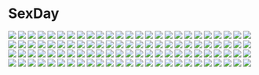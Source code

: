 # SexDay
![](https://konachan.com/jpeg/92534217e47e028d69ec14cc6841f0a6/Konachan.com%20-%20151331%20animal_ears%20catgirl%20onjouji_toki%20saki%20tail.jpg)
![](https://konachan.com/image/beecfc7789baa6c364e069a513a5a919/Konachan.com%20-%206832%20canvas.jpg)
![](https://konachan.com/image/620bc3acce97b9c71c727689bfb7caef/Konachan.com%20-%20307007%20enka_%28aknne%29%20hatsune_miku%20polychromatic%20vocaloid.jpg)
![](https://konachan.com/image/41e2e85792e7d6ee47775f48aef6d3fc/Konachan.com%20-%20121831%20blonde_hair%20game_cg%20haruka_natsuki%20red_eyes%20tae%20underwear%20yurikago_kara_tenshi_made.jpg)
![](https://konachan.com/image/f5cd63ba040d43e2593fa26fc5b2eb45/Konachan.com%20-%208460%20kore_ga_watashi_no_goshujin-sama%20maid%20sawatari_izumi.jpg)
![](https://konachan.com/image/b2783b120184844836ace505f540dd58/Konachan.com%20-%20274906%20ass%20bed%20black_hair%20book%20game_console%20green_eyes%20hoodie%20original%20panties%20ponytail%20rain%20skirt%20thighhighs%20underwear%20urasuji_samurai%20water.jpg)
![](https://konachan.com/jpeg/53562e2f1e81b021069e64ad4c72af3a/Konachan.com%20-%20267315%20blush%20breasts%20dark_skin%20erect_nipples%20gloves%20gradient%20long_hair%20navel%20thighhighs%20vixi_c%20waifu2x%20watermark%20white_hair%20wings%20yellow_eyes.jpg)
![](https://konachan.com/image/2d3ae94e2c2697f442b7c004c5cf107e/Konachan.com%20-%20113697%202girls%20angel%20blonde_hair%20chuck%20long_hair%20panty_%26_stocking_with_garterbelt%20panty_%28character%29%20signed%20stocking_%28character%29%20vector.jpg)
![](https://konachan.com/image/d2b91900493c67f8149708a62e25fcac/Konachan.com%20-%2043196%20blush%20misaka_mikoto%20mizoguchi_keiji%20orange_eyes%20orange_hair%20school_uniform%20short_hair%20to_aru_majutsu_no_index%20white.jpg)
![](https://konachan.com/image/650f7207163f290cc8b5bd3a6d36fec5/Konachan.com%20-%2019218%20gray_hair%20hoshino_ruri%20jpeg_artifacts%20long_hair%20martian_successor_nadesico%20moon%20night%20stars%20twintails%20yellow_eyes.jpg)
![](https://konachan.com/jpeg/87060a164887eb8ebea5b9a65b6fd386/Konachan.com%20-%2039407%202girls%20animal_ears%20bell%20brown_hair%20catgirl%20loli%20original%20scarf%20shino_%28eefy%29%20snow%20tail.jpg)
![](https://konachan.com/jpeg/2dd50b2516c3de1f81f5b3e48351ae40/Konachan.com%20-%20281255%20anthropomorphism%20azur_lane%20enterprise_%28azur_lane%29%20eternity_%28pixiv8012826%29%20waifu2x.jpg)
![](https://konachan.com/jpeg/f69f2f4319f3e28b3df51b39f58e953f/Konachan.com%20-%20256133%202girls%20animal_ears%20blonde_hair%20blue_eyes%20blue_hair%20game_cg%20inakoi%20nopan%20pussy%20red_eyes%20spread_legs%20tail%20tenmaso%20thighhighs%20uncensored%20wet%20whirlpool.jpg)
![](https://konachan.com/image/18b302d198bdfa02700c12b34efcf09a/Konachan.com%20-%20155707%20cosplay%20goma_azarasi%20hatsune_miku%20kagamine_rin%20megurine_luka%20vocaloid.jpg)
![](https://konachan.com/image/616fbd10106ef099f7b912bfb1f8cb90/Konachan.com%20-%2066602%20akiyama_mio%20blush%20chibi%20hirasawa_yui%20k-on%21%20kotobuki_tsumugi%20maid%20nakano_azusa%20nakano_emiko%20scan%20tainaka_ritsu.jpg)
![](https://konachan.com/image/9eeb8e4eb866ae3fb063ec38cad66eb1/Konachan.com%20-%20164047%20beatmania%20hinata_momo%20kneehighs%20long_hair%20red_eyes%20red_hair%20ribbons%20umegiri_ameto%20uniform.jpg)
![](https://konachan.com/image/90f862018ed216fc3da38e00d251380e/Konachan.com%20-%2056782%20hatsune_miku%20kagamine_rin%20vocaloid.jpg)
![](https://konachan.com/jpeg/dd247157f9d584a57f4bc9703985bed1/Konachan.com%20-%20257544%20blue_hair%20brown_hair%20group%20izumi_eita%20komiya_ena%20long_hair%20male%20natsume_mio%20phone%20pink_eyes%20purple_eyes%20short_hair%20skirt%20souma_youto%20train.jpg)
![](https://konachan.com/image/1f850c51fcdbacdd8818a518fbbdff05/Konachan.com%20-%20171494%20all_male%20black_hair%20boots%20gloves%20hat%20jizero%20male%20original%20pixiv_fantasia%20tie%20uniform%20yellow_eyes.jpg)
![](https://konachan.com/jpeg/f2586a9834b1cba11d4a14335e1f6537/Konachan.com%20-%20225384%20blue_eyes%20gun%20headband%20headphones%20konpaku_youmu%20myon%20sasa_%28weldan6%29%20short_hair%20touhou%20weapon%20white_hair.jpg)
![](https://konachan.com/image/a9109c1e177c3092565bd8f4b2cd25d2/Konachan.com%20-%2096074%20blonde_hair%20blue_eyes%20headphones%20kagamine_len%20kagamine_rin%20male%20short_hair%20vocaloid.jpg)
![](https://konachan.com/image/ede0a12fd3443a390406fd5ee5cc265f/Konachan.com%20-%20129150%20black_hair%20houjuu_nue%20moneti_%28daifuku%29%20panties%20red_eyes%20short_hair%20striped_panties%20thighhighs%20touhou%20underwear%20weapon%20wings.jpg)
![](https://konachan.com/image/d36919c1bb221d5e89ff89c7ac3c63ce/Konachan.com%20-%20193513%20blonde_hair%20gloves%20hat%20jpeg_artifacts%20kirisame_marisa%20kusakanmuri%20navel%20touhou%20witch%20witch_hat%20yellow_eyes.jpg)
![](https://konachan.com/image/f19aa5a8b4055108f3322698b602096c/Konachan.com%20-%20172268%20animal%20bandage%20black_hair%20braids%20brown_eyes%20brown_hair%20cat%20catsizuru%20fang%20glasses%20goggles%20group%20hat%20loli%20male%20red_eyes%20thighhighs%20yellow_eyes.jpg)
![](https://konachan.com/jpeg/64525dc69404bb4b37c6d52a4599c89a/Konachan.com%20-%20239381%20annin_doufu%20blonde_hair%20blush%20book%20braids%20brown_hair%20green_hair%20houjou_karen%20idolmaster%20jougasaki_rika%20loli%20long_hair%20necklace%20phone%20school_uniform.jpg)
![](https://konachan.com/image/ee33b858602cb9538c7c7dd0a38eb055/Konachan.com%20-%2077570%20black_hair%20blue_eyes%20flyable_heart%20itou_noiji%20kimi_no_nagori_wa_shizuka_ni_yurete%20long_hair%20shirasagi_mayuri%20sky.jpg)
![](https://konachan.com/image/59c07a5763338a195ab0f6830c231758/Konachan.com%20-%20123044%20bikini%20breasts%20cleavage%20gotanda_ran%20infinite_stratos%20megami%20scan%20shinonono_houki%20swimsuit.jpg)
![](https://konachan.com/image/d55148272721ae23e4a0fa573dd90a06/Konachan.com%20-%2022042%20azumanga_daioh%20chiyo_father.jpg)
![](https://konachan.com/image/7dd8f49486b6ff0bb3b3b8bcc1f29767/Konachan.com%20-%2078384%20code_geass%20godees%20kallen_stadtfeld%20monochrome.jpg)
![](https://konachan.com/image/841a9f75de10eb34f43cbe9b6571d37c/Konachan.com%20-%20128687%20bra%20iizuka_haruko%20inu_x_boku_ss%20long_hair%20megami%20open_shirt%20panties%20purple_eyes%20purple_hair%20scan%20shirakiin_ririchiyo%20thighhighs%20underwear.jpg)
![](https://konachan.com/jpeg/051f7157ba1683afa8d133a994c7dcc5/Konachan.com%20-%20110854%20crossover%20dress%20gosick%20kaname_madoka%20kirishiki_sunako%20long_hair%20mina_tepes%20shiki%20topless%20twintails%20vampire%20victorique_de_broix.jpg)
![](https://konachan.com/image/d8e837c1727f5c3bf01d17aa4d63240b/Konachan.com%20-%20295018%20ass%20azur_lane%20bell%20bikini_top%20blush%20camera%20crossover%20demon%20fang%20horns%20long_hair%20mask%20panties%20pantyhose%20phone%20red_eyes%20twintails%20underwear%20white_hair.jpg)
![](https://konachan.com/jpeg/bbb46f65d3130526c20fcd781d6800cf/Konachan.com%20-%2041974%20fuura_kafuka%20itoshiki_nozomu%20sayonara_zetsubou_sensei%20white.jpg)
![](https://konachan.com/image/87576cfcb1f0ce1403d27de3f85f8ff8/Konachan.com%20-%20160270%20atmos%20blamenco%20blenheim%20curiel%20edward_newgate%20fossa%20group%20jozu%20kingdew%20marco%20namur%20one_piece%20portgas_d_ace%20rakuyou%20speed_jiru%20thatch%20tsuyomaru.jpg)
![](https://konachan.com/image/da7a903dc456d8502893761dee99a8b8/Konachan.com%20-%2041248%20clannad%20sagara_misae%20sunohara_mei%20sunohara_youhei.jpg)
![](https://konachan.com/image/6423bbdfee09d2ba7985cc2c8261934c/Konachan.com%20-%2024193%20hellsing%20seras_victoria.jpg)
![](https://konachan.com/image/3e6a58c1b4ce26208d64de997f4c4cb2/Konachan.com%20-%2061171%20all_male%20male%20namine_ritsu%20pizza_%28artist%29%20trap%20utau%20white.jpg)
![](https://konachan.com/image/ee3a85b65ed635942f5b77eb9227e1ff/Konachan.com%20-%2031687%20ass%20blue_hair%20blush%20book%20breasts%20censored%20cleavage%20cum%20favorite%20game_cg%20green_eyes%20happy_margaret%21%20kokonoka%20nishinomiya_shizuru%20penis%20sex%20wet%20wink.jpg)
![](https://konachan.com/jpeg/defc625d2744424c842e71863888a91c/Konachan.com%20-%20196740%20aqua_hair%20barefoot%20clouds%20hatsune_miku%20long_hair%20pecchii%20school_uniform%20sky%20twintails%20vocaloid%20water.jpg)
![](https://konachan.com/image/7e909db6e55d94fcd44cd52d7e09ac53/Konachan.com%20-%20108594%20hatsune_miku%20vocaloid%20white.jpg)
![](https://konachan.com/image/1452c5572b6ab782e96f224dc66cd87e/Konachan.com%20-%20101991%20animal_ears%20blonde_hair%20hat%20miss_black%20phantasy_star_portable%20red_eyes%20tattoo.jpg)
![](https://konachan.com/jpeg/2d7b368132b59b1acbeb54fa3c6a3d7e/Konachan.com%20-%20305931%20building%20city%20clouds%20cropped%20dress%20garter%20gloves%20goggles%20long_hair%20original%20panties%20red_eyes%20sky%20thighhighs%20twintails%20underwear%20waifu2x%20wings.jpg)
![](https://konachan.com/jpeg/21a53bafb9d604fabf11c9dbb7f90bdd/Konachan.com%20-%20291960%20blue_eyes%20blush%20brown_hair%20close%20glasses%20original%20tsukana_%28saba_mizore%29%20waifu2x%20watermark.jpg)
![](https://konachan.com/image/660f8963977de5142b90204594457250/Konachan.com%20-%2025014%20blue_eyes%20bow%20dress%20higurashi_no_naku_koro_ni%20maebara_keiichi%20orange_hair%20ryuuguu_rena%20short_hair%20watermark.jpeg)
![](https://konachan.com/jpeg/94febf53f476a106296879b7b9cc8610/Konachan.com%20-%20294874%20dress%20loli%20lolita_fashion%20original%20red_eyes%20ribbons%20scan%20see_through%20third-party_edit%20tinkle.jpg)
![](https://konachan.com/image/0ebb711aa0c98871b6e69907e1e47d93/Konachan.com%20-%20181061%20blush%20brown_hair%20chengshan0708%20dress%20headband%20long_hair%20original%20phone%20purple_eyes%20thighhighs.jpg)
![](https://konachan.com/jpeg/3e2f581990c6afcc42037b7d103e4545/Konachan.com%20-%20180126%20animal_ears%20blonde_hair%20bow%20dressing%20foxgirl%20long_hair%20original%20peragura%20red_eyes%20school_uniform%20skirt%20tail%20thighhighs%20twintails%20white%20zettai_ryouiki.jpg)
![](https://konachan.com/image/f64f2c2d99eddfffeabbf158e8e86f2c/Konachan.com%20-%2018495%20koihime_musou.jpg)
![](https://konachan.com/image/5cd95ac835301ca1dc39dd19b7c56bf1/Konachan.com%20-%20142496%20animal_ears%20barefoot%20blonde_hair%20blue_eyes%20dress%20gloves%20green_eyes%20haru_ion%20headdress%20leaves%20orange_eyes%20pink_hair%20tail%20tree%20white_hair%20wink.jpg)
![](https://konachan.com/image/7d27e800fbbcc78ad32c00d08611ab74/Konachan.com%20-%20133847%20blonde_hair%20bra%20brown_hair%20flowers%20itsukushima_takako%20long_hair%20male%20miyanokouji_mizuho%20panties%20pink_eyes%20ribbons%20thighhighs%20trap%20underwear.jpg)
![](https://konachan.com/jpeg/986f4434845726365e43d4c360070683/Konachan.com%20-%20245394%20annin_doufu%20brown_eyes%20brown_hair%20building%20city%20clouds%20idolmaster%20long_hair%20petals%20ribbons%20shimamura_uzuki%20skirt%20sky%20stairs%20tree.jpg)
![](https://konachan.com/image/e82028fdee932b0a61362eed66abf115/Konachan.com%20-%20206527%20blue_eyes%20flowers%20gloves%20long_hair%20megurine_luka%20nto_bc%20ribbons%20rose%20tears%20vocaloid%20water.jpg)
![](https://konachan.com/jpeg/6204cbdabe5afa43ecc1dc669be08344/Konachan.com%20-%20182288%20black_eyes%20black_hair%20book%20bow%20chiro%20glasses%20original%20panties%20pantyhose%20school_uniform%20short_hair%20skirt%20underwear%20white.jpg)
![](https://konachan.com/image/de7a90a469eb77093fee127db0368ca0/Konachan.com%20-%20142200%20capsulemarket88%20food%20fruit%20hatsune_miku%20long_hair%20strawberry%20vocaloid.jpg)
![](https://konachan.com/jpeg/3370b4bffc9e755859e92f2f422d4102/Konachan.com%20-%20284291%20black_hair%20bow%20dark%20loli%20pajamas%20sadako%20shirosato%20short_hair%20the_ring%20twintails.jpg)
![](https://konachan.com/jpeg/67e82d68077680c63e2e4ece8eaa79e4/Konachan.com%20-%20221923%20anthropomorphism%20go-1%20ikazuchi_%28kancolle%29%20kantai_collection.jpg)
![](https://konachan.com/jpeg/9adb36f3941df849699474ed4431b391/Konachan.com%20-%20148857%20animal%20blush%20breasts%20game_cg%20group%20headband%20nipples%20nude%20pink_eyes%20pink_hair%20red_eyes%20red_hair%20shower%20squeez%20swimsuit%20tail%20water%20wet%20wink%20yuibi.jpg)
![](https://konachan.com/image/601d985e87c958acfc419b192610f8ea/Konachan.com%20-%2097962%20hatsune_miku%20vocaloid.jpg)
![](https://konachan.com/image/aff857712d47b78b3a6653c710a9cfb0/Konachan.com%20-%20191873%20crossover%20super_smash_bros..jpg)
![](https://konachan.com/image/a3f49c512f99db717de4e540130f41c6/Konachan.com%20-%2087690%20ama_ane%20bikini%20breasts%20cleavage%20kikurage%20nopan%20peassoft%20swimsuit%20takashina_natsumi%20yashima_otome.jpg)
![](https://konachan.com/image/8c22a81bc497f237a05d90f43261f92d/Konachan.com%20-%20132640%20cosplay%20disgaea%20pleinair%20pointed_ears%20shinozuka_atsuto%20summon_night.jpg)
![](https://konachan.com/image/972be573641b1d498a3e935f3b64f735/Konachan.com%20-%2040769%20clannad%20fujibayashi_kyou%20key%20logo%20long_hair%20purple_eyes%20purple_hair%20zoom_layer.jpg)
![](https://konachan.com/image/b131613fbdec6d87e5dd8d343511bdde/Konachan.com%20-%20257358%20azur_lane%20breasts%20brown_eyes%20brown_hair%20censored%20garter%20long_hair%20navel%20nipples%20nonaka_ritsu%20nude%20penis%20pussy%20pussy_juice%20sex%20spread_legs%20tears%20wink.jpg)
![](https://konachan.com/image/2333720148cf3f676dc4f10bfd96c418/Konachan.com%20-%20190256%20armor%20chain%20eyepatch%20fang%20gia%20headband%20mechagirl%20navel%20original%20pink_hair%20red_eyes%20short_hair%20thighhighs%20weapon.jpg)
![](https://konachan.com/jpeg/0810d2c676cff4fd1cbda1715212cc63/Konachan.com%20-%20257461%20asami_asami%20barefoot%20blue_hair%20blush%20breasts%20censored%20cleavage%20fujisaki_haruka%20game_cg%20handjob%20hibiki_works%20long_hair%20no_bra%20penis%20purple_eyes.jpg)
![](https://konachan.com/image/656ddd900dedbfef98a1c68b763047ed/Konachan.com%20-%20144427%20alcot%20black_hair%20blue_eyes%20blush%20hondou_ayano%20long_hair%20mechagirl%20naka_no_hito_nado_inai%20narumi_yuu%20ponytail.jpg)
![](https://konachan.com/jpeg/f98410f0ce5420a4fe8759d229c8e3aa/Konachan.com%20-%20193397%20aurora_%28sekasuku%29%20blue_eyes%20blush%20braids%20breasts%20game_cg%20green_hair%20nipples%20panties%20pointed_ears%20rosebleu%20spread_legs%20underwear.jpg)
![](https://konachan.com/jpeg/6dbba054f23171b607ffa5e5e96d21dc/Konachan.com%20-%20210989%20aliasing%20black_hair%20blonde_hair%20blue_eyes%20boots%20brown_hair%20fan%20flowers%20headband%20kimono%20long_hair%20red_eyes%20short_hair%20twintails%20umbrella%20yellow_eyes.jpg)
![](https://konachan.com/image/ef08872f1f47aebd3ade9918a1f49c85/Konachan.com%20-%2037272%20clannad%20sunohara_mei%20sunohara_youhei.jpg)
![](https://konachan.com/image/50e0b89c1dd04aa0e8d0efec87c20b1a/Konachan.com%20-%20129287%20mecha%20shio_no.9%20tagme.jpg)
![](https://konachan.com/image/5516b1e4b8154b0e627accb47ccb8d9a/Konachan.com%20-%20148782%20armor%20jpeg_artifacts%20kannatsuki_noboru%20long_hair%20maou_to_odore%21_code%3Aarcana%20weapon.jpg)
![](https://konachan.com/image/a20014ef8e8a93de270584944f42cf9a/Konachan.com%20-%2085750%20angel%20ass%20blue_hair%20green_eyes%20panties%20panty_%26_stocking_with_garterbelt%20stocking_%28character%29%20thighhighs%20underwear%20wings.jpg)
![](https://konachan.com/jpeg/0260632ac6700969aa0c5fcd3e392667/Konachan.com%20-%2018838%20black_hair%20brown_eyes%20noir%20short_hair%20yuumura_kirika.jpg)
![](https://konachan.com/image/0b9b9e1f1d2a68010ed8cb1a9d3fa266/Konachan.com%20-%2011639%20wiz_anniversary.jpg)
![](https://konachan.com/jpeg/7808809884d0d9c66d7b023d19388ddf/Konachan.com%20-%20244169%20death_the_kid%20soul_eater%20vector.jpg)
![](https://konachan.com/image/f1667e71028ed51e647a7cfb3f1e876e/Konachan.com%20-%20243160%20black_hair%20boots%20long_hair%20original%20red_eyes%20silhouette%20yuushouku.jpg)
![](https://konachan.com/jpeg/8d269eabfe7a66b6b347a01faef11b86/Konachan.com%20-%2098116%20dress%20hoshizora_no_memoria%20long_hair%20mare_s_ephemeral%20scan%20shida_kazuhiro%20sky%20white_hair%20yellow_eyes.jpg)
![](https://konachan.com/image/b3ad3eb9e6ec2932be14947afcd32380/Konachan.com%20-%2074191%20hatsune_miku%20twintails%20vocaloid.jpg)
![](https://konachan.com/image/d6732acfa75f074ac33e94bed4a96d81/Konachan.com%20-%2030177%20ayanami_rei%20blue_hair%20neon_genesis_evangelion%20pool%20red_eyes%20school_swimsuit%20short_hair%20swimsuit%20underwater%20water.jpg)
![](https://konachan.com/image/329a643d548a0dde71206623bb799586/Konachan.com%20-%20179347%20animal_ears%20foxgirl%20original%20poco%20thighhighs.jpg)
![](https://konachan.com/image/665b6b2adeb554b43c58ed5db6222618/Konachan.com%20-%20163627%20apron%20black_hair%20breasts%20korie_riko%20lump_of_sugar%20magical_charming%21%20naked_apron%20nipples%20shirakano_himeyuri.jpg)
![](https://konachan.com/jpeg/0ddbc146e00cf21dfed7da62220946e8/Konachan.com%20-%20294708%202girls%20animal_ears%20blonde_hair%20blue_eyes%20blush%20cape%20catgirl%20cropped%20dress%20fang%20long_hair%20original%20purple_eyes%20purple_hair%20tail%20thighhighs%20white.jpg)
![](https://konachan.com/image/48b718faad7ac3bc30ce7f7f8ac5ce5c/Konachan.com%20-%20282126%20anthropomorphism%20brown_hair%20building%20city%20clouds%20dress%20drink%20girls_frontline%20long_hair%20pantyhose%20red_eyes%20scenic%20shade%20sky%20tree%20water%20zi_ye_%28hbptcsg2%29.jpg)
![](https://konachan.com/image/43371431b6fbe36cc0ee814e3d30b80e/Konachan.com%20-%2093354%20kazu%20original.jpg)
![](https://konachan.com/jpeg/4e6a884cf9ff4381f6be2f166b5b500e/Konachan.com%20-%20139777%20astronauts%20black_hair%20blush%20brown_eyes%20erect%21%20game_cg%20long_hair%20piromizu%20pointed_ears%20tail%20trinity_euphoria%20wings.jpg)
![](https://konachan.com/image/a91490b66f76ca7f311bd2bbc54c41ca/Konachan.com%20-%2067377%20hatsune_miku%20twintails%20vocaloid.jpg)
![](https://konachan.com/image/004c5655a6d29107d33a5a61227f86ef/Konachan.com%20-%207770%20ball%20beach%20bikini%20katsura_kotonoha%20saionji_sekai%20school_days%20swimsuit.jpg)
![](https://konachan.com/image/46eb5384c0332586cbc35a4b24959992/Konachan.com%20-%2027752%20bikini%20doujin_work%20kitano_sora%20osana_najimi%20sky%20swimsuit%20tsuyuri.jpg)
![](https://konachan.com/image/64875262a8efaa92e646488c44ba682e/Konachan.com%20-%20151280%20christmas%20korotan%20moon%20night%20purple_eyes%20santa_costume%20snow%20tagme.jpg)
![](https://konachan.com/image/96f5a2c62fee037c6ae8be3c0b3b7963/Konachan.com%20-%2065372%20aria_%28seiken_no_blacksmith%29%20cecily_cambell%20lisa%20pointed_ears%20seiken_no_blacksmith.jpg)
![](https://konachan.com/jpeg/aaff3d7b28d05e17bf5c5fab57e6bfb7/Konachan.com%20-%20266359%20black_hair%20bow%20brown_eyes%20cotrpopor%20headband%20idolmaster%20idolmaster_cinderella_girls%20kneehighs%20kohinata_miho%20school_uniform%20short_hair%20skirt%20valentine.jpg)
![](https://konachan.com/image/a59a14b72c07c8416ed51eccc7280811/Konachan.com%20-%20191293%20audrey_belrose%20blonde_hair%20blue_eyes%20breasts%20cleavage%20hunie_pop%20jessie_maye%20logo%20long_hair%20ninamo%20red_eyes%20red_hair.jpg)
![](https://konachan.com/jpeg/4831efb887906b7031ce23e1f17a37a1/Konachan.com%20-%20108009%20animal%20barefoot%20bow%20brown_eyes%20brown_hair%20fox%20horns%20ibuki_suika%20long_hair%20panties%20pointed_ears%20shijimi-sama%20sideboob%20tail%20touhou%20underwear.jpg)
![](https://konachan.com/image/8893b7914310c7e2d54819e0c09eb60c/Konachan.com%20-%20220759%20animal_ears%20apron%20big_bad_wolf%20blonde_hair%20blue_eyes%20bow%20dress%20hat%20hoodie%20mad_hatter%20male%20original%20ra-bit%20sword%20tie%20weapon%20white_rabbit.jpg)
![](https://konachan.com/image/56ce8b67dbb010e4ac61d16c280bae1d/Konachan.com%20-%2040938%20mai-hime.jpg)
![](https://konachan.com/image/993ab0373482bc189e4d4bf6fb0bc6dd/Konachan.com%20-%20296802%202girls%20blonde_hair%20blue_hair%20christmas%20flandre_scarlet%20hat%20meji_aniki%20navel%20red_eyes%20remilia_scarlet%20short_hair%20stockings%20touhou%20vampire%20wings.jpg)
![](https://konachan.com/jpeg/b0358172364ab77dcd05979511be849b/Konachan.com%20-%20149642%20atelier_sakura%20censored%20game_cg%20hoka_no_otoko_ni_dakara_yogarikuruu_netorare_kanojo%20long_hair%20nipples%20nude%20sex%20wet.jpg)
![](https://konachan.com/image/7a99e9fadfa3b2a9b4500be50050ccd1/Konachan.com%20-%20215423%202girls%20hakurei_reimu%20japanese_clothes%20kirisame_marisa%20mifuru%20miko%20touhou%20witch.jpg)
![](https://konachan.com/jpeg/6bcca51a08c34d455b952c85af0d6937/Konachan.com%20-%20150673%20ass%20breasts%20censored%20clouds%20game_cg%20group%20nipples%20nude%20pussy%20sengoku_hime%20sky%20water.jpg)
![](https://konachan.com/image/786d1a0ca5fc43deb7dca7671589fde3/Konachan.com%20-%20200061%20breasts%20drink%20food%20gray_hair%20jpeg_artifacts%20long_hair%20nipples%20nude%20ohayougirls%20original%20purple_eyes%20wink.jpg)
